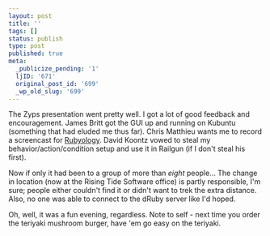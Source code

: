 ```yaml
---
layout: post
title: ''
tags: []
status: publish
type: post
published: true
meta:
  _publicize_pending: '1'
  ljID: '671'
  original_post_id: '699'
  _wp_old_slug: '699'
---
```

The Zyps presentation went pretty well.  I got a lot of good feedback and encouragement.  James Britt got the GUI up and running on Kubuntu (something that had eluded me thus far).  Chris Matthieu wants me to record a screencast for <a href="http://rubyology.com">Rubyology</a>.  David Koontz vowed to steal my behavior/action/condition setup and use it in Railgun (if I don't steal his first).

Now if only it had been to a group of more than <em>eight</em> people...  The change in location (now at the Rising Tide Software office) is partly responsible, I'm sure; people either couldn't find it or didn't want to trek the extra distance.  Also, no one was able to connect to the dRuby server like I'd hoped.

Oh, well, it was a fun evening, regardless.  Note to self - next time you order the teriyaki mushroom burger, have 'em go easy on the teriyaki.
